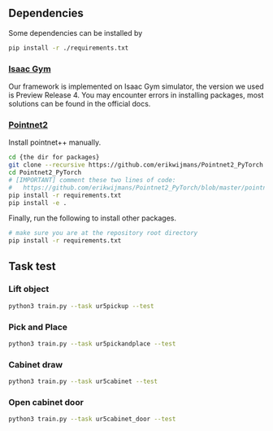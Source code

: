 ## Dependencies
Some dependencies can be installed by

```sh
pip install -r ./requirements.txt
```
### [Isaac Gym](https://developer.nvidia.com/isaac-gym)

Our framework is implemented on Isaac Gym simulator, the version we used is Preview Release 4. You may encounter errors in installing packages, most solutions can be found in the official docs.

### [Pointnet2](https://github.com/daerduoCarey/where2act/tree/main/code)

Install pointnet++ manually.

```sh
cd {the dir for packages}
git clone --recursive https://github.com/erikwijmans/Pointnet2_PyTorch
cd Pointnet2_PyTorch
# [IMPORTANT] comment these two lines of code:
#   https://github.com/erikwijmans/Pointnet2_PyTorch/blob/master/pointnet2_ops_lib/pointnet2_ops/_ext-src/src/sampling_gpu.cu#L100-L101
pip install -r requirements.txt
pip install -e .
```

Finally, run the following to install other packages.

```sh
# make sure you are at the repository root directory
pip install -r requirements.txt
```

## Task test
### Lift object
```sh
python3 train.py --task ur5pickup --test
```
### Pick and Place
```sh
python3 train.py --task ur5pickandplace --test
```
### Cabinet draw
```sh
python3 train.py --task ur5cabinet --test
```
### Open cabinet door
```sh
python3 train.py --task ur5cabinet_door --test
```
